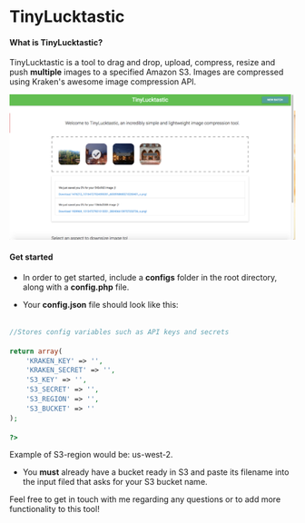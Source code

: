 # TinyLucktastic

#### What is TinyLucktastic?
TinyLucktastic is a tool to drag and drop, upload, compress, resize and push **multiple** images to a specified Amazon S3. Images are compressed using Kraken's awesome image compression API.

![alt text](https://raw.githubusercontent.com/shivtools/TinyLucktastic/master/public/markdown/tiny.png "Sneak peek!")

#### Get started

* In order to get started, include a **configs** folder in the root directory,
along with a **config.php** file.

* Your **config.json** file should look like this:

```php

//Stores config variables such as API keys and secrets

return array(
    'KRAKEN_KEY' => '',
    'KRAKEN_SECRET' => '',
    'S3_KEY' => '',
    'S3_SECRET' => '',
    'S3_REGION' => '',
    'S3_BUCKET' => ''
);

?>

```

Example of S3-region would be: us-west-2.

* You **must** already have a bucket ready in S3 and paste its filename into the input filed that asks for your S3 bucket name.

Feel free to get in touch with me regarding any questions or to add more functionality to this tool!
